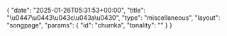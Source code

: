 {
    "date": "2025-01-26T05:31:53+00:00",
    "title": "\u0447\u0443\u043c\u043a\u0430",
    "type": "miscellaneous",
    "layout": "songpage",
    "params": {
        "id": "chumka",
        "tonality": ""
    }
}